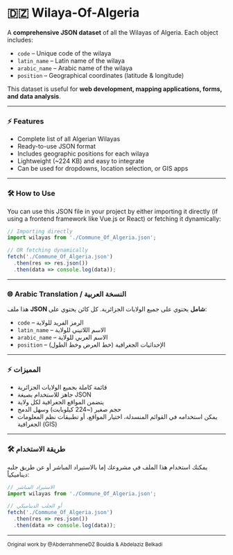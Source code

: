 # 🇩🇿 Wilaya-Of-Algeria

A **comprehensive JSON dataset** of all the Wilayas of Algeria. Each object includes:

- `code` – Unique code of the wilaya  
- `latin_name` – Latin name of the wilaya  
- `arabic_name` – Arabic name of the wilaya  
- `position` – Geographical coordinates (latitude & longitude)  

This dataset is useful for **web development, mapping applications, forms, and data analysis**.  

---

### ⚡ Features

- Complete list of all Algerian Wilayas  
- Ready-to-use JSON format  
- Includes geographic positions for each wilaya  
- Lightweight (~224 KB) and easy to integrate  
- Can be used for dropdowns, location selection, or GIS apps  

---

### 🛠 How to Use

You can use this JSON file in your project by either importing it directly (if using a frontend framework like Vue.js or React) or fetching it dynamically:

```javascript
// Importing directly
import wilayas from './Commune_Of_Algeria.json';

// OR fetching dynamically
fetch('./Commune_Of_Algeria.json')
  .then(res => res.json())
  .then(data => console.log(data));
```

---

### 🌐 Arabic Translation / النسخة العربية

هذا ملف **JSON شامل** يحتوي على جميع الولايات الجزائرية. كل كائن يحتوي على:

- `code` – الرمز الفريد للولاية  
- `latin_name` – الاسم اللاتيني للولاية  
- `arabic_name` – الاسم العربي للولاية  
- `position` – الإحداثيات الجغرافية (خط العرض وخط الطول)  

---

### ⚡ المميزات

- قائمة كاملة بجميع الولايات الجزائرية  
- جاهز للاستخدام بصيغة JSON  
- يتضمن المواقع الجغرافية لكل ولاية  
- حجم صغير (~224 كيلوبايت) وسهل الدمج  
- يمكن استخدامه في القوائم المنسدلة، اختيار المواقع، أو تطبيقات نظم المعلومات الجغرافية (GIS)  

---

### 🛠 طريقة الاستخدام

يمكنك استخدام هذا الملف في مشروعك إما بالاستيراد المباشر أو عن طريق جلبه ديناميكياً:

```javascript
// الاستيراد المباشر
import wilayas from './Commune_Of_Algeria.json';

// أو الجلب الديناميكي
fetch('./Commune_Of_Algeria.json')
  .then(res => res.json())
  .then(data => console.log(data));
```

---

<sub>Original work by @AbderrahmeneDZ Bouidia & Abdelaziz Belkadi</sub>
